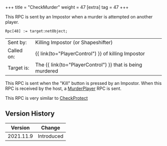 +++
title = "CheckMurder"
weight = 47
[extra]
tag = 47
+++

This RPC is sent by an Impostor when a murder is attempted on another player.

<!-- more -->

```
Rpc[48] := target:netObject;
```

|            |                                          |
| ---------- | ---------------------------------------- |
| Sent by:   | Killing Impostor (or Shapeshifter)       |
| Called on: | {{ link(to="PlayerControl") }} of killing Impostor        |
| Target is: | The {{ link(to="PlayerControl") }} that is being murdered |

This RPC is sent when the "Kill" button is pressed by an Impostor. When this RPC is received by the host, a [MurderPlayer](@/networking/rpc/12_murderplayer.md) RPC is sent.

This RPC is very similar to [CheckProtect](@/networking/rpc/48_checkprotect.md)

## Version History

| Version   | Change     |
| --------- | ---------- |
| 2021.11.9 | Introduced |
